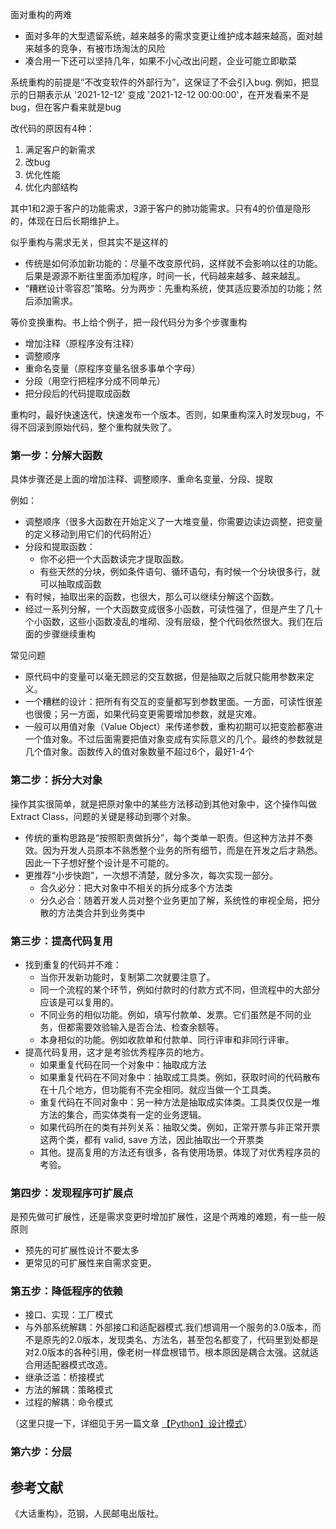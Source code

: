 
面对重构的两难
- 面对多年的大型遗留系统，越来越多的需求变更让维护成本越来越高，面对越来越多的竞争，有被市场淘汰的风险
- 凑合用一下还可以坚持几年，如果不小心改出问题，企业可能立即歇菜

系统重构的前提是“不改变软件的外部行为”，这保证了不会引入bug. 例如，把显示的日期表示从 '2021-12-12' 变成 '2021-12-12 00:00:00'，在开发看来不是bug，但在客户看来就是bug

改代码的原因有4种：
1. 满足客户的新需求
2. 改bug
3. 优化性能
4. 优化内部结构

其中1和2源于客户的功能需求，3源于客户的肺功能需求。只有4的价值是隐形的，体现在日后长期维护上。

似乎重构与需求无关，但其实不是这样的
- 传统是如何添加新功能的：尽量不改变原代码，这样就不会影响以往的功能。后果是源源不断往里面添加程序，时间一长，代码越来越多、越来越乱。
- “糟糕设计零容忍”策略。分为两步：先重构系统，使其适应要添加的功能；然后添加需求。


等价变换重构。书上给个例子，把一段代码分为多个步骤重构
- 增加注释（原程序没有注释）
- 调整顺序
- 重命名变量（原程序变量名很多事单个字母）
- 分段（用空行把程序分成不同单元）
- 把分段后的代码提取成函数

重构时，最好快速迭代，快速发布一个版本。否则，如果重构深入时发现bug，不得不回滚到原始代码，整个重构就失败了。

### 第一步：分解大函数

具体步骤还是上面的增加注释、调整顺序、重命名变量、分段、提取

例如：
- 调整顺序（很多大函数在开始定义了一大堆变量，你需要边读边调整，把变量的定义移动到用它们的代码附近）
- 分段和提取函数：
  - 你不必把一个大函数读完才提取函数。
  - 有些天然的分块，例如条件语句、循环语句，有时候一个分块很多行，就可以抽取成函数
- 有时候，抽取出来的函数，也很大，那么可以继续分解这个函数。
- 经过一系列分解，一个大函数变成很多小函数，可读性强了，但是产生了几十个小函数，这些小函数凌乱的堆砌、没有层级，整个代码依然很大。我们在后面的步骤继续重构


常见问题
- 原代码中的变量可以毫无顾忌的交互数据，但是抽取之后就只能用参数来定义。
- 一个糟糕的设计：把所有有交互的变量都写到参数里面。一方面，可读性很差也很傻；另一方面，如果代码变更需要增加参数，就是灾难。
- 一般可以用值对象（Value Object）来传递参数，重构初期可以把变脸都塞进一个值对象。不过后面需要把值对象变成有实际意义的几个。最终的参数就是几个值对象。函数传入的值对象数量不超过6个，最好1-4个

### 第二步：拆分大对象

操作其实很简单，就是把原对象中的某些方法移动到其他对象中，这个操作叫做 Extract Class，问题的关键是移动到哪个对象。  
- 传统的重构思路是“按照职责做拆分”，每个类单一职责。但这种方法并不奏效。因为开发人员原本不熟悉整个业务的所有细节，而是在开发之后才熟悉。因此一下子想好整个设计是不可能的。
- 更推荐“小步快跑”，一次想不清楚，就分多次，每次实现一部分。
  - 合久必分：把大对象中不相关的拆分成多个方法类
  - 分久必合：随着开发人员对整个业务更加了解，系统性的审视全局，把分散的方法类合并到业务类中

### 第三步：提高代码复用

- 找到重复的代码并不难：
  - 当你开发新功能时，复制第二次就要注意了。
  - 同一个流程的某个环节，例如付款时的付款方式不同，但流程中的大部分应该是可以复用的。
  - 不同业务的相似功能。例如，填写付款单、发票。它们虽然是不同的业务，但都需要效验输入是否合法、检查余额等。
  - 本身相似的功能。例如收款单和付款单、同行评审和非同行评审。
- 提高代码复用，这才是考验优秀程序员的地方。
  - 如果重复代码在同一个对象中：抽取成方法
  - 如果重复代码在不同对象中：抽取成工具类。例如，获取时间的代码散布在十几个地方，但功能有不完全相同。就应当做一个工具类。
  - 重复代码在不同对象中：另一种方法是抽取成实体类。工具类仅仅是一堆方法的集合，而实体类有一定的业务逻辑。
  - 如果代码所在的类有并列关系：抽取父类。例如，正常开票与非正常开票这两个类，都有 valid, save 方法，因此抽取出一个开票类
  - 其他。提高复用的方法还有很多，各有使用场景。体现了对优秀程序员的考验。

### 第四步：发现程序可扩展点

是预先做可扩展性，还是需求变更时增加扩展性，这是个两难的难题，有一些一般原则
- 预先的可扩展性设计不要太多
- 更常见的可扩展性来自需求变更。

### 第五步：降低程序的依赖

- 接口、实现：工厂模式
- 与外部系统解耦：外部接口和适配器模式.我们想调用一个服务的3.0版本，而不是原先的2.0版本，发现类名、方法名，甚至包名都变了，代码里到处都是对2.0版本的各种引用，像老树一样盘根错节。根本原因是耦合太强。这就适合用适配器模式改造。
- 继承泛滥：桥接模式
- 方法的解耦：策略模式
- 过程的解耦：命令模式

（这里只提一下，详细见于另一篇文章 [【Python】设计模式](https://www.guofei.site/2019/10/26/design_patterns.html)）


### 第六步：分层































## 参考文献

《大话重构》，范钢，人民邮电出版社。
